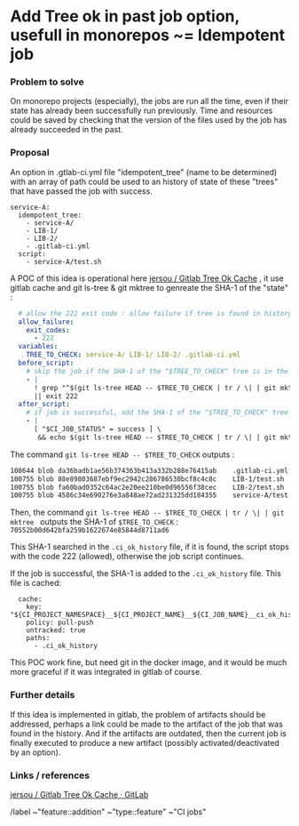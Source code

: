 # Add Tree ok in past job option, usefull in monorepos ~= Idempotent job

### Problem to solve

On monorepo projects (especially), the jobs are run all the time, even if their state has already been successfully run previously. Time and resources could be saved by checking that the version of the files used by the job has already succeeded in the past.

### Proposal

An option in .gtlab-ci.yml file "idempotent_tree" (name to be determined) with an array of path could be used to an history of state of these "trees" that have passed the job with success.

```
service-A:
  idempotent_tree:
    - service-A/
    - LIB-1/
    - LIB-2/
    - .gitlab-ci.yml
  script:
    - service-A/test.sh
```

A POC of this idea is operational here [jersou / Gitlab Tree Ok Cache](https://gitlab.com/jersou/gitlab-tree-ok-cache) , it use gitlab cache and git ls-tree & git mktree to genreate the SHA-1 of the "state" :

```yaml
  # allow the 222 exit code : allow failure if tree is found in history
  allow_failure:
    exit_codes:
      - 222
  variables:
    TREE_TO_CHECK: service-A/ LIB-1/ LIB-2/ .gitlab-ci.yml
  before_script:
    # skip the job if the SHA-1 of the "$TREE_TO_CHECK" tree is in the history file
    - |
      ! grep "^$(git ls-tree HEAD -- $TREE_TO_CHECK | tr / \| | git mktree):" .ci_ok_history \
      || exit 222
  after_script:
    # if job is successful, add the SHA-1 of the "$TREE_TO_CHECK" tree to the history file
    - |
      [ "$CI_JOB_STATUS" = success ] \
       && echo $(git ls-tree HEAD -- $TREE_TO_CHECK | tr / \| | git mktree):${CI_JOB_ID} >> .ci_ok_history
```

The command `git ls-tree HEAD -- $TREE_TO_CHECK` outputs :

```bash
100644 blob da36badb1ae56b374363b413a332b288e76415ab	.gitlab-ci.yml
100755 blob 88e89803687ebf9ec2942c286786530bcf8c4c8c	LIB-1/test.sh
100755 blob fa60bad0352c64ac2e20ee210be0d96556f38cec	LIB-2/test.sh
100755 blob 4586c34e690276e3a848ae72ad231325dd184355	service-A/test.sh
```

Then, the command `git ls-tree HEAD -- $TREE_TO_CHECK | tr / \| | git mktree ` outputs the SHA-1 of `$TREE_TO_CHECK` : `70552b00d642bfa259b1622674e85844d8711ad6`

This SHA-1 searched in the `.ci_ok_history` file, if it is found, the script stops with the code 222 (allowed), otherwise the job script continues.

If the job is successful, the SHA-1 is added to the `.ci_ok_history` file. This file is cached:

```
  cache:
    key: "${CI_PROJECT_NAMESPACE}__${CI_PROJECT_NAME}__${CI_JOB_NAME}__ci_ok_history"
    policy: pull-push
    untracked: true
    paths:
      - .ci_ok_history
```

This POC work fine, but need git in the docker image, and it would be much more graceful if it was integrated in gitlab of course.

### Further details

If this idea is implemented in gitlab, the problem of artifacts should be addressed, perhaps a link could be made to the artifact of the job that was found in the history. And if the artifacts are outdated, then the current job is finally executed to produce a new artifact (possibly activated/deactivated by an option).

### Links / references

[jersou / Gitlab Tree Ok Cache · GitLab](https://gitlab.com/jersou/gitlab-tree-ok-cache)

/label ~"feature::addition" ~"type::feature" ~"CI jobs"
